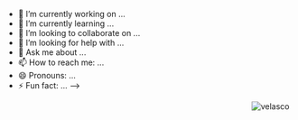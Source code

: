 - 🔭 I’m currently working on ...
- 🌱 I’m currently learning ...
- 👯 I’m looking to collaborate on ...
- 🤔 I’m looking for help with ...
- 💬 Ask me about ...
- 📫 How to reach me: ...
- 😄 Pronouns: ...
- ⚡ Fun fact: ...
-->
<img align="right" alt="velasco" src="https://user-images.githubusercontent.com/114886499/193621152-ce7c0dca-7022-4654-995c-f8eda1948b3c.gif">

</div>

